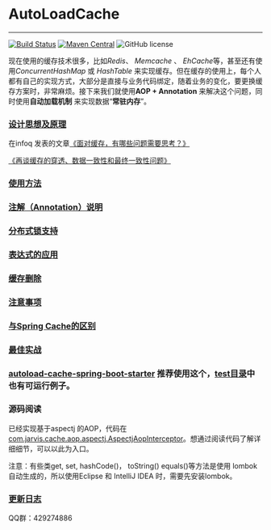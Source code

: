 # AutoLoadCache
---------------------------------------------
[![Build Status](http://img.shields.io/travis/qiujiayu/AutoLoadCache.svg?style=flat&branch=master)](https://travis-ci.org/qiujiayu/AutoLoadCache)
[![Maven Central](https://img.shields.io/maven-central/v/com.github.qiujiayu/autoload-cache.svg?style=flat-square)](https://maven-badges.herokuapp.com/maven-central/com.github.qiujiayu/autoload-cache/)
![GitHub license](https://img.shields.io/github/license/qiujiayu/AutoLoadCache.svg?style=flat-square)


现在使用的缓存技术很多，比如*Redis*、 *Memcache* 、 *EhCache*等，甚至还有使用*ConcurrentHashMap* 或 *HashTable* 来实现缓存。但在缓存的使用上，每个人都有自己的实现方式，大部分是直接与业务代码绑定，随着业务的变化，要更换缓存方案时，非常麻烦。接下来我们就使用**AOP + Annotation** 来解决这个问题，同时使用**自动加载机制** 来实现数据“**常驻内存**”。


### [设计思想及原理](./doc/idea.md)

在infoq 发表的文章[《面对缓存，有哪些问题需要思考？》](http://www.infoq.com/cn/articles/thinking-about-distributed-cache-redis)

[《再谈缓存的穿透、数据一致性和最终一致性问题》](https://mp.weixin.qq.com/s?__biz=MzIwMzg1ODcwMw==&mid=2247487343&idx=1&sn=6a5f60341a820465387b0ffcf48ae85b)

### [使用方法](./doc/use.md)

### [注解（Annotation）说明](./doc/annotations.md)

### [分布式锁支持](./doc/lock.md)

### [表达式的应用](./doc/script.md)

### [缓存删除](./doc/deleteCache.md)

### [注意事项](./doc/warning.md)

### [与Spring Cache的区别](./doc/SpringCache.md)

### [最佳实战](./doc/suggest.md)

### [autoload-cache-spring-boot-starter](https://github.com/qiujiayu/autoload-cache-spring-boot-starter) 推荐使用这个，[test目录](https://github.com/qiujiayu/autoload-cache-spring-boot-starter/tree/master/src/test)中也有可运行例子。


### 源码阅读

已经实现基于aspectj 的AOP，代码在[com.jarvis.cache.aop.aspectj.AspectjAopInterceptor](./src/main/java/com/jarvis/cache/aop/aspectj/AspectjAopInterceptor.java "AspectjAopInterceptor.java")。想通过阅读代码了解详细细节，可以以此为入口。

注意：有些类get, set, hashCode()， toString() equals()等方法是使用 lombok 自动生成的，所以使用Eclipse 和 IntelliJ IDEA 时，需要先安装lombok。


### [更新日志](./doc/changesLog.md)



QQ群：429274886
